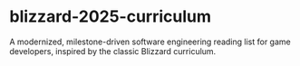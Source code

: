 # blizzard-2025-curriculum
A modernized, milestone-driven software engineering reading list for game developers, inspired by the classic Blizzard curriculum.
